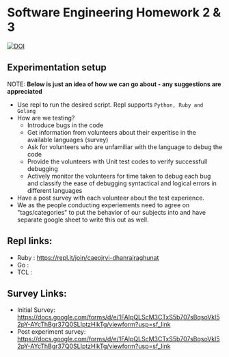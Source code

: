 # Software Engineering Homework 2 & 3
[![DOI](https://zenodo.org/badge/289961504.svg)](https://zenodo.org/badge/latestdoi/289961504)


## Experimentation setup 

NOTE: **Below is just an idea of how we can go about - any suggestions are appreciated**
- Use repl to run the desired script. Repl supports `Python, Ruby and Golang`
- How are we testing?
  - Introduce bugs in the code
  - Get information from volunteers about their experitise in the available languages (survey)
  - Ask for volunteers who are unfamiliar with the language to debug the code
  - Provide the volunteers with Unit test codes to verify successfull debugging
  - Actively monitor the volunteers for time taken to debug each bug and classify the ease of debugging syntactical and logical errors in different languages
- Have a post survey with each volunteer about the test experience.
- We as the people conducting experiements need to agree on "tags/categories" to put the behavior of our subjects into and have separate google sheet to write this out as well. 


## Repl links:
  - Ruby : https://repl.it/join/caeojryi-dhanrajraghunat
  - Go : 
  - TCL : 

## Survey Links: 
  - Initial Survey: https://docs.google.com/forms/d/e/1FAIpQLScM3CTxS5b707sBqsoVkl52pY-AYcThBgr37Q0SLIptzHlkTg/viewform?usp=sf_link
  - Post experiment survey: https://docs.google.com/forms/d/e/1FAIpQLScM3CTxS5b707sBqsoVkl52pY-AYcThBgr37Q0SLIptzHlkTg/viewform?usp=sf_link
